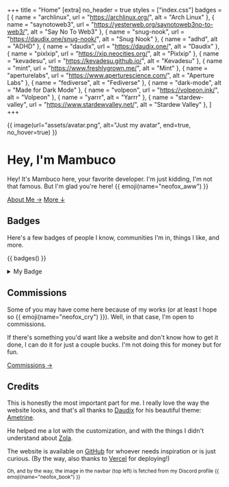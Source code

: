 +++
title = "Home"
[extra]
no_header = true
styles = ["index.css"]
badges = [
  { name = "archlinux", url = "https://archlinux.org/", alt = "Arch Linux" },
  { name = "saynotoweb3", url = "https://yesterweb.org/saynotoweb3no-to-web3/", alt = "Say No To Web3" },
  { name = "snug-nook", url = "https://daudix.one/snug-nook/", alt = "Snug Nook" },
  { name = "adhd", alt = "ADHD" },
  { name = "daudix", url = "https://daudix.one/", alt = "Daudix" },
  { name = "pixlxip", url = "https://xip.neocities.org/", alt = "Pixlxip" },
  { name = "kevadesu", url = "https://kevadesu.github.io/", alt = "Kevadesu" },
  { name = "mint", url = "https://www.freshlygrown.me/", alt = "Mint" },
  { name = "aperturelabs", url = "https://www.aperturescience.com/", alt = "Aperture Labs" },
  { name = "fediverse", alt = "Fediverse" },
  { name = "dark-mode", alt = "Made for Dark Mode" },
  { name = "volpeon", url = "https://volpeon.ink/", alt = "Volpeon" },
  { name = "yarrr", alt = "Yarrr" },
  { name = "stardew-valley", url = "https://www.stardewvalley.net/", alt = "Stardew Valley" },
]
+++

<div class="container-fill">
<div>

{{ image(url="assets/avatar.png", alt="Just my avatar", end=true, no_hover=true) }}

<div id="title">

# Hey, I'm Mambuco
</div>

Hey! It's Mambuco here, your favorite developer. I'm just kidding, I'm not that famous. But I'm glad you're here! {{ emoji(name="neofox_aww") }}

<div class="buttons start big">
  <a class="suggested" href="/about/">About Me →</a>
  <a href="#more">More ↓</a>
</div>
</div>
</div>

<div id="more"></div>

<!-- ## Socials

If you ever wanna get in touch (or just stalk me), just take a look at [this page](@/socials/index.md). -->

## Badges

Here's a few badges of people I know, communities I'm in, things I like, and more.

{{ badges() }}

<details>
<summary>My Badge</summary>

If you want to, you can add **my badge** on your website {{ emoji(name="neofox_boop_blep") }}

<img class="pixels transparent no-hover badge" src="/badges/mambuco.gif" alt="My Badge">

```html
<a href="https://mambuco.dev">
  <img src="https://mambuco.dev/badges/mambuco.gif" alt="Mambuco">
</a>
```

</details>

## Commissions

Some of you may have come here because of my works (or at least I hope so {{ emoji(name="neofox_cry") }}). Well, in that case, I'm open to commissions.

If there's something you'd want like a website and don't know how to get it done, I can do it for just a couple bucks. I'm not doing this for money but for fun.

<div class="buttons big start">
  <a href="/commissions/">Commissions →</a>
</div>

## Credits

This is honestly the most important part for me. I really love the way the website looks, and that's all thanks to [Daudix](https://daudix.one/) for his beautiful theme: [Ametrine](https://ametrine.daudix.one/).

He helped me a lot with the customization, and with the things I didn't understand about [Zola](https://www.getzola.org/).

The website is available on [GitHub](https://github.com/mambucodev/my-website/) for whoever needs inspiration or is just curious. (By the way, also thanks to [Vercel](https://vercel.com/) for deploying!)

<small>Oh, and by the way, the image in the navbar (top left) is fetched from my Discord profile {{ emoji(name="neofox_book") }}</small>

